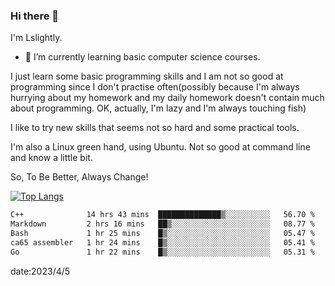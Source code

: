 ### Hi there 👋

I'm Lslightly.

- 🌱 I’m currently learning basic computer science courses.

I just learn some basic programming skills and I am not so good at programming since I don't practise often(possibly because I'm always hurrying about my homework and my daily homework doesn't contain much about programming. OK, actually, I'm lazy and I'm always touching fish)

I like to try new skills that seems not so hard and some practical tools.

I'm also a Linux green hand, using Ubuntu. Not so good at command line and know a little bit.

So, To Be Better, Always Change!

[![Top Langs](https://github-readme-stats.vercel.app/api/top-langs/?username=Lslightly&layout=compact)](https://github.com/anuraghazra/github-readme-stats)

<!--START_SECTION:waka-->

```txt
C++              14 hrs 43 mins  ██████████████▒░░░░░░░░░░   56.70 %
Markdown         2 hrs 16 mins   ██▒░░░░░░░░░░░░░░░░░░░░░░   08.77 %
Bash             1 hr 25 mins    █▒░░░░░░░░░░░░░░░░░░░░░░░   05.47 %
ca65 assembler   1 hr 24 mins    █▒░░░░░░░░░░░░░░░░░░░░░░░   05.41 %
Go               1 hr 22 mins    █▒░░░░░░░░░░░░░░░░░░░░░░░   05.31 %
```

<!--END_SECTION:waka-->

date:2023/4/5

